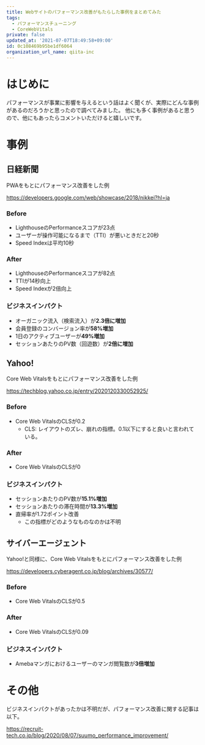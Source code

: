 ```yaml
---
title: Webサイトのパフォーマンス改善がもたらした事例をまとめてみた
tags:
  - パフォーマンスチューニング
  - CoreWebVitals
private: false
updated_at: '2021-07-07T18:49:58+09:00'
id: 0c108469b95be1df6064
organization_url_name: qiita-inc
---
```

# はじめに
パフォーマンスが事業に影響を与えるという話はよく聞くが、実際にどんな事例があるのだろうかと思ったので調べてみました。
他にも多く事例があると思うので、他にもあったらコメントいただけると嬉しいです。

# 事例
## 日経新聞

PWAをもとにパフォーマンス改善をした例

https://developers.google.com/web/showcase/2018/nikkei?hl=ja

### Before

- LighthouseのPerformanceスコアが23点
- ユーザーが操作可能になるまで（TTI）が悪いときだと20秒
- Speed Indexは平均10秒

### After

- LighthouseのPerformanceスコアが82点
- TTIが14秒向上
- Speed Indexが2倍向上

### ビジネスインパクト
- オーガニック流入（検索流入）が**2.3倍に増加**
- 会員登録のコンバージョン率が**58%増加**
- 1日のアクティブユーザーが**49%増加**
- セッションあたりのPV数（回遊数）が**2倍に増加**

## Yahoo!

Core Web Vitalsをもとにパフォーマンス改善をした例

https://techblog.yahoo.co.jp/entry/2020120330052925/

### Before

- Core Web VitalsのCLSが0.2
    - CLS: レイアウトのズレ、崩れの指標。0.1以下にすると良いと言われている。

### After

- Core Web VitalsのCLSが0

### ビジネスインパクト

- セッションあたりのPV数が**15.1%増加**
- セッションあたりの滞在時間が**13.3%増加**
- 直帰率が1.72ポイント改善
    - この指標がどのようなものなのかは不明

## サイバーエージェント

Yahoo!と同様に、Core Web Vitalsをもとにパフォーマンス改善をした例

https://developers.cyberagent.co.jp/blog/archives/30577/

### Before

- Core Web VitalsのCLSが0.5

### After

- Core Web VitalsのCLSが0.09

### ビジネスインパクト

- Amebaマンガにおけるユーザーのマンガ閲覧数が**3倍増加**

# その他

ビジネスインパクトがあったかは不明だが、パフォーマンス改善に関する記事は以下。

https://recruit-tech.co.jp/blog/2020/08/07/suumo_performance_improvement/
